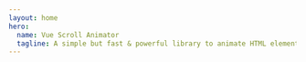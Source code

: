 ```yaml
---
layout: home
hero:
  name: Vue Scroll Animator
  tagline: A simple but fast & powerful library to animate HTML elements while scrolling pages.
---
```

